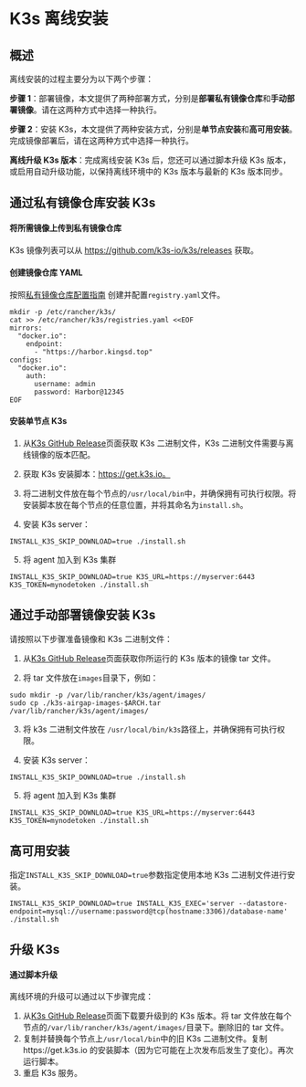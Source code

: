 # K3s 离线安装

## 概述

离线安装的过程主要分为以下两个步骤：

**步骤 1**：部署镜像，本文提供了两种部署方式，分别是**部署私有镜像仓库**和**手动部署镜像**。请在这两种方式中选择一种执行。

**步骤 2**：安装 K3s，本文提供了两种安装方式，分别是**单节点安装**和**高可用安装**。完成镜像部署后，请在这两种方式中选择一种执行。

**离线升级 K3s 版本**：完成离线安装 K3s 后，您还可以通过脚本升级 K3s 版本，或启用自动升级功能，以保持离线环境中的 K3s 版本与最新的 K3s 版本同步。

## 通过私有镜像仓库安装 K3s

#### 将所需镜像上传到私有镜像仓库

K3s 镜像列表可以从 https://github.com/k3s-io/k3s/releases 获取。

#### 创建镜像仓库 YAML

按照[私有镜像仓库配置指南](http://docs.rancher.cn/docs/k3s/installation/private-registry/_index/) 创建并配置`registry.yaml`文件。

```
mkdir -p /etc/rancher/k3s/
cat >> /etc/rancher/k3s/registries.yaml <<EOF
mirrors:
  "docker.io":
    endpoint:
      - "https://harbor.kingsd.top"
configs:
  "docker.io":
    auth:
      username: admin
      password: Harbor@12345
EOF
```

#### 安装单节点 K3s

1. 从[K3s GitHub Release](https://github.com/rancher/k3s/releases)页面获取 K3s 二进制文件，K3s 二进制文件需要与离线镜像的版本匹配。

2. 获取 K3s 安装脚本：https://get.k3s.io。

3. 将二进制文件放在每个节点的`/usr/local/bin`中，并确保拥有可执行权限。将安装脚本放在每个节点的任意位置，并将其命名为`install.sh`。

4. 安装 K3s server：

```
INSTALL_K3S_SKIP_DOWNLOAD=true ./install.sh
```

5. 将 agent 加入到 K3s 集群

```
INSTALL_K3S_SKIP_DOWNLOAD=true K3S_URL=https://myserver:6443 K3S_TOKEN=mynodetoken ./install.sh
```

## 通过手动部署镜像安装 K3s

请按照以下步骤准备镜像和 K3s 二进制文件：

1. 从[K3s GitHub Release](https://github.com/rancher/k3s/releases)页面获取你所运行的 K3s 版本的镜像 tar 文件。

2. 将 tar 文件放在`images`目录下，例如：

```shell
sudo mkdir -p /var/lib/rancher/k3s/agent/images/
sudo cp ./k3s-airgap-images-$ARCH.tar /var/lib/rancher/k3s/agent/images/
```

3. 将 k3s 二进制文件放在 `/usr/local/bin/k3s`路径上，并确保拥有可执行权限。

4. 安装 K3s server：

```
INSTALL_K3S_SKIP_DOWNLOAD=true ./install.sh
```

5. 将 agent 加入到 K3s 集群

```
INSTALL_K3S_SKIP_DOWNLOAD=true K3S_URL=https://myserver:6443 K3S_TOKEN=mynodetoken ./install.sh
```

## 高可用安装

指定`INSTALL_K3S_SKIP_DOWNLOAD=true`参数指定使用本地 K3s 二进制文件进行安装。

```
INSTALL_K3S_SKIP_DOWNLOAD=true INSTALL_K3S_EXEC='server --datastore-endpoint=mysql://username:password@tcp(hostname:3306)/database-name' ./install.sh
```

## 升级 K3s

#### 通过脚本升级

离线环境的升级可以通过以下步骤完成：

1. 从[K3s GitHub Release](https://github.com/rancher/k3s/releases)页面下载要升级到的 K3s 版本。将 tar 文件放在每个节点的`/var/lib/rancher/k3s/agent/images/`目录下。删除旧的 tar 文件。
2. 复制并替换每个节点上`/usr/local/bin`中的旧 K3s 二进制文件。复制https://get.k3s.io 的安装脚本（因为它可能在上次发布后发生了变化）。再次运行脚本。
3. 重启 K3s 服务。
